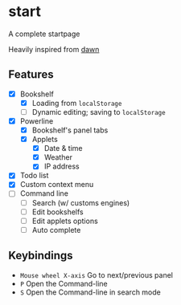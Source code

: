 # start
A complete startpage

Heavily inspired from [dawn](https://github.com/0-l/dawn)

## Features
- [x] Bookshelf
	- [x] Loading from `localStorage`
	- [ ] Dynamic editing; saving to `localStorage`
- [x] Powerline
	- [x] Bookshelf's panel tabs
	- [x] Applets
		- [x] Date & time
		- [x] Weather
		- [x] IP address
- [x] Todo list
- [x] Custom context menu
- [ ] Command line
	- [ ] Search (w/ customs engines)
	- [ ] Edit bookshelfs
	- [ ] Edit applets options
	- [ ] Auto complete

## Keybindings
- `Mouse wheel X-axis` Go to next/previous panel
- `P` Open the Command-line
- `S` Open the Command-line in search mode